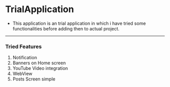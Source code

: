 # TrialApplication
* This application is an trial application in which i have tried some functionalities before adding then to actual project.
---
### Tried Features
1. Notification
2. Banners on Home screen
3. YouTube Video integration
4. WebView
5. Posts Screen simple
